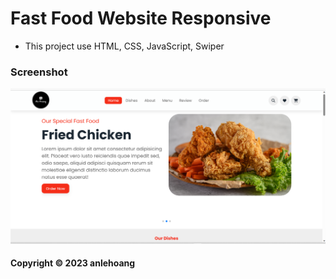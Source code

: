 # Fast Food Website Responsive

* This project use HTML, CSS, JavaScript, Swiper

### Screenshot
![fast-food_Home](https://github.com/anlehoang6789/fast-food-website/blob/main/screenshots/fast-food_Home.png)

#### Copyright &#169; 2023 anlehoang
